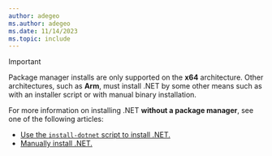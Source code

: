 ```yaml
---
author: adegeo
ms.author: adegeo
ms.date: 11/14/2023
ms.topic: include
---
```


> [!IMPORTANT]
> Package manager installs are only supported on the **x64** architecture. Other architectures, such as **Arm**, must install .NET by some other means such as with an installer script or with manual binary installation.

For more information on installing .NET **without a package manager**, see one of the following articles:

- [Use the `install-dotnet` script to install .NET.](../linux-scripted-manual.md#scripted-install)
- [Manually install .NET.](../linux-scripted-manual.md#manual-install)
